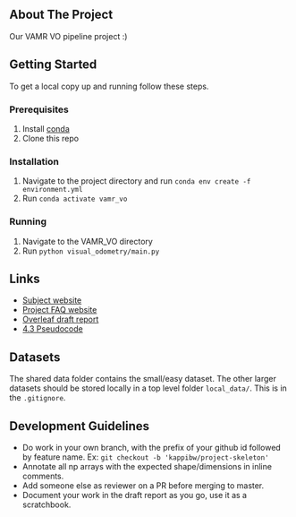 ## About The Project
Our VAMR VO pipeline project :)

## Getting Started
To get a local copy up and running follow these steps.

### Prerequisites
1) Install [conda](https://www.anaconda.com/download)
2) Clone this repo

### Installation
1) Navigate to the project directory and run `conda env create -f environment.yml`
2) Run `conda activate vamr_vo`

### Running
1) Navigate to the VAMR_VO directory
2) Run `python visual_odometry/main.py`

## Links
- [Subject website](https://rpg.ifi.uzh.ch/teaching.html)
- [Project FAQ website](https://docs.google.com/document/d/1IuWmXyO1m5DV77AhEa-MpK-yp9LDMQO5IM6oyVLvHa0/edit#heading=h.w8vo6xo5cuee)
- [Overleaf draft report](https://www.overleaf.com/1966191675jhdpcgnggbfs#a129d1)
- [4.3 Pseudocode](https://docs.google.com/document/d/1G66pdkz_V2rK24olrELUtHSQnHHMSyiDgMahU2Wfno0/edit)

## Datasets
The shared data folder contains the small/easy dataset. The other larger datasets should be stored locally in a top level folder `local_data/`. This is in the `.gitignore`.

## Development Guidelines
- Do work in your own branch, with the prefix of your github id followed by feature name. Ex: `git checkout -b 'kappibw/project-skeleton'`
- Annotate all np arrays with the expected shape/dimensions in inline comments.
- Add someone else as reviewer on a PR before merging to master.
- Document your work in the draft report as you go, use it as a scratchbook.

